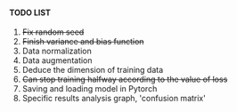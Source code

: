 #### TODO LIST
1. ~~Fix random seed~~
2. ~~Finish variance and bias function~~
3. Data normalization
4. Data augmentation
5. Deduce the dimension of training data
6. ~~Can stop training halfway according to the value of loss~~
7. Saving and loading model in Pytorch
8. Specific results analysis graph, 'confusion matrix'
